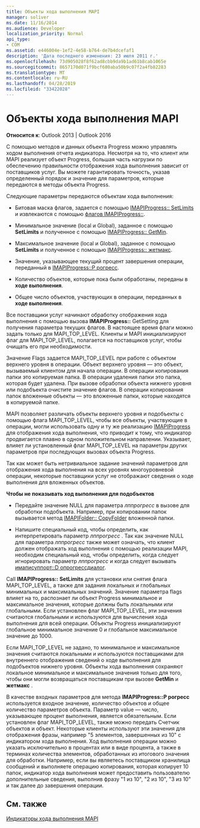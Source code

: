 ```yaml
---
title: Объекты хода выполнения MAPI
manager: soliver
ms.date: 11/16/2014
ms.audience: Developer
localization_priority: Normal
api_type:
- COM
ms.assetid: e446004e-1ef2-4e58-b764-de7b4dcefaf1
description: 'Дата последнего изменения: 23 июля 2011 г.'
ms.openlocfilehash: 73d905028f8f62ad8cbb9da9b1ad61b8cab1065e
ms.sourcegitcommit: 8657170d071f9bcf680aba50b9c07f2a4fb82283
ms.translationtype: MT
ms.contentlocale: ru-RU
ms.lasthandoff: 04/28/2019
ms.locfileid: "33422028"
---
```

# <a name="mapi-progress-objects"></a>Объекты хода выполнения MAPI

  
  
**Относится к**: Outlook 2013 | Outlook 2016 
  
С помощью методов и данных объекта Progress можно управлять ходом выполнения отчета индикатора. Несмотря на то, что клиент или MAPI реализует объект Progress, большая часть нагрузки по обеспечению правильности отображения хода выполнения зависит от поставщиков услуг. Вы можете гарантировать точность, указав определенный порядок и значение для параметров, которые передаются в методы объекта Progress.
  
Следующие параметры передаются объектам хода выполнения:
  
- Битовая маска флагов, задается с помощью [IMAPIProgress:: SetLimits](imapiprogress-setlimits.md) и извлекаются с помощью [флагов IMAPIProgress::](imapiprogress-getflags.md).
    
- Минимальное значение (local и Global), заданное с помощью **SetLimits** и полученное с помощью [IMAPIProgress:: GetMin](imapiprogress-getmin.md).
    
- Максимальное значение (local и Global), заданное с помощью **SetLimits** и полученное с помощью [IMAPIProgress:: жетмакс](imapiprogress-getmax.md).
    
- Значение, указывающее текущий процент завершения операции, переданный в [IMAPIProgress::P рогресс](imapiprogress-progress.md).
    
- Количество объектов, которые пока были обработаны, переданы в **ходе выполнения**.
    
- Общее число объектов, участвующих в операции, переданных в **ходе выполнения**.
    
Все поставщики услуг начинают обработку отображения хода выполнения с помощью вызова **IMAPIProgress::** GetSetting для получения параметра текущих флагов. В настоящее время флаги можно задать только для MAPI_TOP_LEVEL. Клиенты и MAPI инициализируют флаг для MAPI_TOP_LEVEL, полагается на поставщиков услуг, чтобы очищать его при необходимости. 
  
Значение Flags задается MAPI_TOP_LEVEL при работе с объектом верхнего уровня в операции. Объект верхнего уровня — это объект, вызываемый клиентом для начала операции. В операции копирования папки это копируемая папка. В операции удаления папки это папка, которая будет удалена. При вызове обработки объекта нижнего уровня или подобъекта очистите значение флагов. В операции копирования папок вложенные объекты — это вложенные папки, которые находятся в копируемой папке. 
  
MAPI позволяет различать объекты верхнего уровня и подобъекты с помощью флага MAPI_TOP_LEVEL, чтобы все объекты, участвующие в операции, могли использовать одну и ту же реализацию [IMAPIProgress](imapiprogressiunknown.md) для отображения хода выполнения, что приводит к тому, что индикатор продвигается плавно в одном положительном направлении. Указывает, влияет ли установленный флаг MAPI_TOP_LEVEL на параметры других параметров при последующих вызовах объекта Progress. 
  
Так как может быть нетривиальное задание значений параметров для отображения хода выполнения на всех уровнях многоуровневой операции, некоторые поставщики услуг не отображают сведения о ходе выполнения для вложенных объектов. 
  
 **Чтобы не показывать ход выполнения для подобъектов**
  
- Передайте значение NULL для параметра _лппрогресс_ в вызове для обработки подобъекта. Например, при копировании папок вызывается метод [IMAPIFolder:: CopyFolder](imapifolder-copyfolder.md) вложенной папки. 
    
- Напишите специальный код, чтобы определить, как интерпретировать параметр _лппрогресс_ . Так как значение NULL для параметра _лппрогресс_ также может означать, что клиент должен отображать ход выполнения с помощью реализации MAPI, необходим специальный код, чтобы определить, когда следует игнорировать параметр _лппрогресс_ и когда следует вызывать [имаписуппорт::D опрогрессдиалог](imapisupport-doprogressdialog.md).
    
Call **IMAPIProgress:: SetLimits** для установки или снятия флага MAPI_TOP_LEVEL, а также для задания локальных и глобальных минимальных и максимальных значений. Значение параметра flags влияет на то, распознает ли объект Progress минимальное и максимальное значения, которые должны быть локальными или глобальными. Если установлен флаг MAPI_TOP_LEVEL, эти значения считаются глобальными и используются для вычисления хода выполнения для всей операции. Объекты Progress инициализируют глобальное минимальное значение 0 и глобальное максимальное значение до 1000. 
  
Если MAPI_TOP_LEVEL не задано, то минимальное и максимальное значения считаются локальными и используются поставщиками для внутреннего отображения сведений о ходе выполнения для подобъектов нижнего уровня. Объекты хода выполнения сохраняют локальное минимальное и максимальное значения только для того, чтобы они могли возвращаться поставщикам при вызове **GetMin** и **жетмакс** . 
  
В качестве входных параметров для метода **IMAPIProgress::P рогресс** используется входное значение, количество объектов и общее количество параметров объекта. Параметр value — число, указывающее процент выполнения, является обязательным. Если установлен флаг MAPI_TOP_LEVEL, также можно передать Счетчик объектов и объект. Некоторые клиенты используют эти значения для отображения фразы, например "5 элементов, завершенных из 10" с индикатором хода выполнения. Ход выполнения операции можно указать исключительно в процентах или в виде процента, а также в терминах количества элементов, обработанных из итогового значения для обработки. Например, если вы являетесь поставщиком хранилища сообщений и выполняете операцию копирования, которая копирует 10 папок, индикатор хода выполнения может предоставить пользователю дополнительные сведения, выполнив фразу "1 из 10", "2 из 10", "3 из 10" и так далее до завершения операции. 
  
## <a name="see-also"></a>См. также



[Индикаторы хода выполнения MAPI](mapi-progress-indicators.md)


